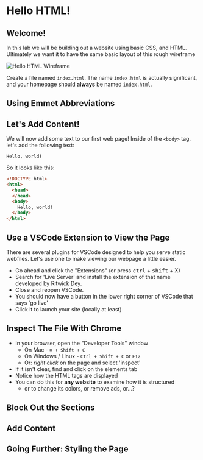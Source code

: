 # Hello HTML!

## Welcome!

In this lab we will be building out a website using basic CSS, and HTML. Ultimately we want it to have the same basic layout of this rough wireframe

![Hello HTML Wireframe]()

Create a file named `index.html`. The name `index.html` is actually significant, and your homepage should **always** be named `index.html`.

## Using Emmet Abbreviations

## Let's Add Content!

We will now add some text to our first web page! Inside of the `<body>` tag, let's add the following text:

```
Hello, world!
```

So it looks like this:
```html
<!DOCTYPE html>
<html>
  <head>
  </head>
  <body>
    Hello, world!
  </body>
</html>
```

## Use a VSCode Extension to View the Page

There are several plugins for VSCode designed to help you serve static webfiles. Let's use one to make viewing our webpage a little easier.

* Go ahead and click the "Extensions" (or press <kbd>ctrl</kbd> + <kbd>shift</kbd> + X)
* Search for 'Live Server' and install the extension of that name developed by Ritwick Dey.
* Close and reopen VSCode.
* You should now have a button in the lower right corner of VSCode that says 'go live'
* Click it to launch your site (locally at least)

## Inspect The File With Chrome

* In your browser, open the "Developer Tools" window
  * On Mac - `⌘ + Shift + C`
  * On Windows / Linux - `Ctrl + Shift + C` or `F12`
  * Or: *right click* on the page and select 'inspect'
* If it isn't clear, find and click on the elements tab
* Notice how the HTML tags are displayed
* You can do this for **any website** to examine how it is structured
  * or to change its colors, or remove ads, or...?

## Block Out the Sections

## Add Content

## Going Further: Styling the Page
